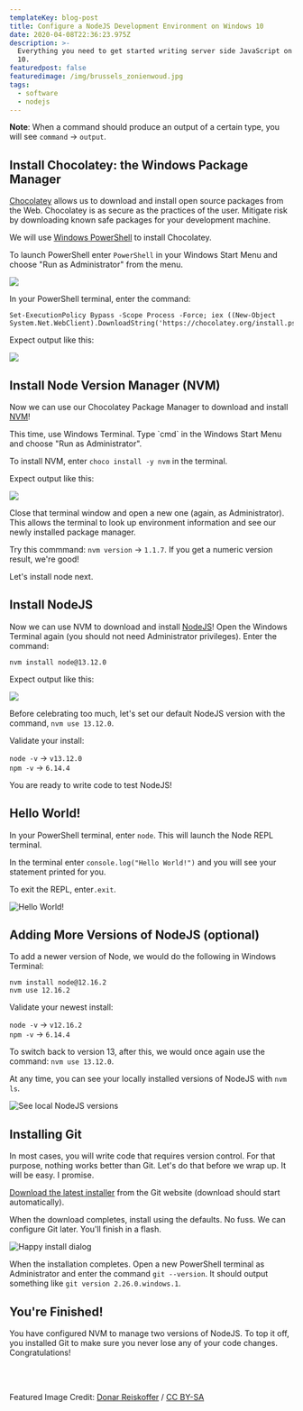 ```yaml
---
templateKey: blog-post
title: Configure a NodeJS Development Environment on Windows 10
date: 2020-04-08T22:36:23.975Z
description: >-
  Everything you need to get started writing server side JavaScript on Windows
  10.
featuredpost: false
featuredimage: /img/brussels_zonienwoud.jpg
tags:
  - software
  - nodejs
---
```

**Note**: When a command should produce an output of a certain type, you will see `command` → `output`. 

## Install Chocolatey: the Windows Package Manager

[Chocolatey](https://chocolatey.org/) allows us to download and install open source packages from the Web. Chocolatey is as secure as the practices of the user. Mitigate risk by downloading known safe packages for your development machine.

We will use [Windows PowerShell](https://docs.microsoft.com/en-us/powershell/scripting/getting-started/getting-started-with-windows-powershell?view=powershell-7) to install Chocolatey. 

To launch PowerShell enter `PowerShell` in your Windows Start Menu and choose "Run as Administrator" from the menu.

![](/img/sc5ox6zxr9.png)

In your PowerShell terminal, enter the command:

```
Set-ExecutionPolicy Bypass -Scope Process -Force; iex ((New-Object System.Net.WebClient).DownloadString('https://chocolatey.org/install.ps1'))
```

Expect output like this:

![](/img/powershell_Wb8r3lS2bU.png)

## Install Node Version Manager (NVM)

Now we can use our Chocolatey Package Manager to download and install [NVM](https://github.com/nvm-sh/nvm/blob/master/README.md)!

This time, use Windows Terminal. Type \`cmd\` in the Windows Start Menu and choose "Run as Administrator".

To install NVM, enter `choco install -y nvm` in the terminal.

Expect output like this:

![](/img/cmd_4rbXM91m6u.png)

Close that terminal window and open a new one (again, as Administrator). This allows the terminal to look up environment information and see our newly installed package manager.

Try this commmand: `nvm version` → `1.1.7`. If you get a numeric version result, we're good!

Let's install node next.

## Install NodeJS

Now we can use NVM to download and install [NodeJS](https://nodejs.org/en/about/)! Open the Windows Terminal again (you should not need Administrator privileges). Enter the command:

`nvm install node@13.12.0`

Expect output like this:

![](/img/cmd_pN3qtBIZHC.png)

Before celebrating too much, let's set our default NodeJS version with the command, `nvm use 13.12.0`.

Validate your install:

 `node -v` → `v13.12.0`\
 `npm -v` → `6.14.4`

You are ready to write code to test NodeJS!

## Hello World!

In your PowerShell terminal, enter `node`. This will launch the Node REPL terminal. 

In the terminal enter `console.log("Hello World!")` and you will see your statement printed for you. 

To exit the REPL, enter`.exit`.

![Hello World!](/img/cmd_SHOGeflu9a.png "Hello World!")

## Adding More Versions of NodeJS (optional)

To add a newer version of Node, we would do the following in Windows Terminal:

```
nvm install node@12.16.2
nvm use 12.16.2
```

Validate your newest install:

 `node -v` → `v12.16.2`\
 `npm -v` → `6.14.4`

To switch back to version 13, after this, we would once again use the command: `nvm use 13.12.0`.

At any time, you can see your locally installed versions of NodeJS with `nvm ls`.

![See local NodeJS versions](/img/cmd_RycmFqBtls.png "See local NodeJS versions")

## Installing Git

In most cases, you will write code that requires version control. For that purpose, nothing works better than Git. Let's do that before we wrap up. It will be easy. I promise. 

[Download the latest installer](https://git-scm.com/download/win) from the Git website (download should start automatically).

When the download completes, install using the defaults. No fuss. We can configure Git later. You'll finish in a flash.

![Happy install dialog](/img/Git-2.26.0-64-bit.tmp_gcNQ427NNs.png)

When the installation completes. Open a new PowerShell terminal as Administrator and enter the command `git --version`. It should output something like `git version 2.26.0.windows.1`.

## You're Finished!

You have configured NVM to manage two versions of NodeJS. To top it off, you installed Git to make sure you never lose any of your code changes. Congratulations!

<br />
<br />

Featured Image Credit: [Donar Reiskoffer](https://commons.wikimedia.org/wiki/File:Brussels_Zonienwoud.jpg)  / [CC BY-SA](http://creativecommons.org/licenses/by-sa/3.0/)
